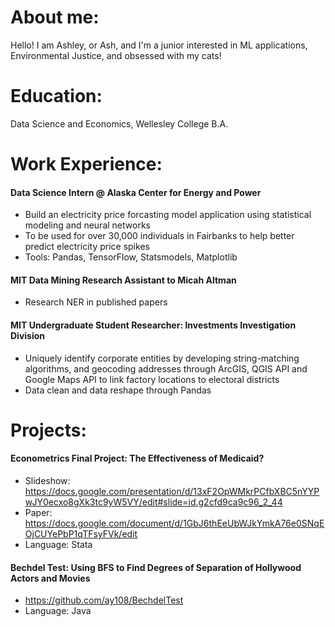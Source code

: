 # About me:
Hello! I am Ashley, or Ash, and I'm a junior interested in ML applications, Environmental Justice, and obsessed with my cats!

# Education: 
Data Science and Economics, Wellesley College B.A.

# Work Experience:
#### Data Science Intern @ Alaska Center for Energy and Power
- Build an electricity price forcasting model application using statistical modeling and neural networks
- To be used for over 30,000 individuals in Fairbanks to help better predict electricity price spikes
- Tools: Pandas, TensorFlow, Statsmodels, Matplotlib

#### MIT Data Mining Research Assistant to Micah Altman
- Research NER in published papers

#### MIT Undergraduate Student Researcher: Investments Investigation Division
- Uniquely identify corporate entities by developing string-matching algorithms, and geocoding addresses through ArcGIS, QGIS API and Google Maps API to link factory locations to electoral districts
- Data clean and data reshape through Pandas

# Projects:

#### Econometrics Final Project: The Effectiveness of Medicaid? 
- Slideshow: https://docs.google.com/presentation/d/13xF2OpWMkrPCfbXBC5nYYPwJY0ecxo8gXk3tc9yW5VY/edit#slide=id.g2cfd9ca9c96_2_44
- Paper: https://docs.google.com/document/d/1GbJ6thEeUbWJkYmkA76e0SNqEOjCUYePbP1qTFsyFVk/edit
- Language: Stata

#### Bechdel Test: Using BFS to Find Degrees of Separation of Hollywood Actors and Movies 
- https://github.com/ay108/BechdelTest
- Language: Java



